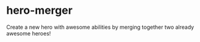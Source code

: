 # hero-merger
Create a new hero with awesome abilities by merging together two already awesome heroes!

